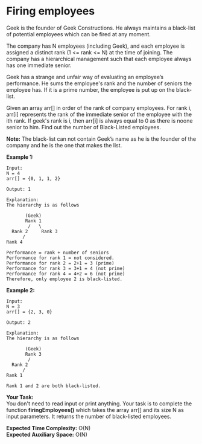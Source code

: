 # Firing employees
Geek is the founder of Geek Constructions. He always maintains a black-list of potential employees which can be fired at any moment.

The company has N employees (including Geek), and each employee is assigned a distinct rank (1 <= rank <= N) at the time of joining. The company has a hierarchical  management such that each employee always has one immediate senior. 

Geek has a strange and unfair way of evaluating an employee’s performance. He sums the employee's rank and the number of seniors the employee has. If it is a prime number, the employee is put up on the black-list.

Given an array arr[] in order of the rank of company employees. For rank i, arr[i] represents the rank of the immediate senior of the employee with the ith rank. If geek's rank is i, then arr[i] is always equal to 0 as there is noone senior to him. Find out the number of Black-Listed employees.

**Note:** The black-list can not contain Geek’s name as he is the founder of the company and he is the one that makes the list.

**Example 1:**
```
Input:
N = 4
arr[] = {0, 1, 1, 2}

Output: 1

Explanation:
The hierarchy is as follows

       (Geek)
       Rank 1
        /   \
  Rank 2     Rank 3  
      /
Rank 4

Performance = rank + number of seniors
Performance for rank 1 = not considered.
Performance for rank 2 = 2+1 = 3 (prime)
Performance for rank 3 = 3+1 = 4 (not prime)
Performance for rank 4 = 4+2 = 6 (not prime)
Therefore, only employee 2 is black-listed.
```
**Example 2:**
```
Input:
N = 3
arr[] = {2, 3, 0}

Output: 2

Explanation: 
The hierarchy is as follows

       (Geek)
       Rank 3
        /   
  Rank 2     
      /
Rank 1

Rank 1 and 2 are both black-listed.
```
**Your Task:**<br> 
You don't need to read input or print anything. Your task is to complete the function **firingEmployees()** which takes the array arr[] and its size N as input parameters. It returns the number of black-listed employees. 

**Expected Time Complexity:** O(N)<br>
**Expected Auxiliary Space:** O(N)

